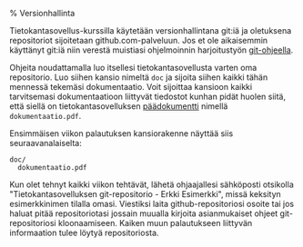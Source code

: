 % Versionhallinta
<!-- order: 5 -->

Tietokantasovellus-kurssilla käytetään versionhallintana git:iä ja
oletuksena repositoriot sijoitetaan github.com-palveluun. Jos et ole 
aikaisemmin käyttänyt git:iä niin verestä muistiasi
ohjelmoinnin harjoitustyön [git-ohjeella](https://github.com/tahuomo/Javalabra-2013/wiki/Git-ohje).

Ohjeita noudattamalla luo itsellesi tietokantasovellusta varten oma repositorio.
Luo siihen kansio nimeltä <code>doc</code> ja sijoita siihen kaikki
tähän mennessä tekemäsi dokumentaatio. Voit sijoittaa kansioon kaikki
tarvitsemasi dokumentaatioon liittyvät tiedostot kunhan pidät huolen
siitä, että siellä on tietokantasovelluksen [päädokumentti]({{rootdir}dokumentaatio-ohje.html)
nimellä <code>dokumentaatio.pdf</code>.

Ensimmäisen viikon palautuksen kansiorakenne näyttää siis seuraavanalaiselta:

~~~~
doc/
  dokumentaatio.pdf
~~~~

Kun olet tehnyt kaikki viikon tehtävät, lähetä ohjaajallesi sähköposti 
otsikolla "Tietokantasovelluksen git-repositorio - Erkki Esimerkki",
missä keksityn esimerkkinimen tilalla omasi.
Viestiksi laita github-repositoriosi osoite tai jos haluat
pitää repositoriotasi jossain muualla kirjoita
asianmukaiset ohjeet git-repositoriosi kloonaamiseen.
Kaiken muun palautukseen liittyvän informaation tulee löytyä repositoriosta.
